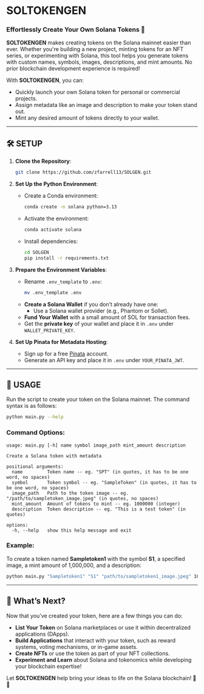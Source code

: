 # SOLTOKENGEN

### Effortlessly Create Your Own Solana Tokens 🌟

**SOLTOKENGEN** makes creating tokens on the Solana mainnet easier than ever. Whether you're building a new project, minting tokens for an NFT series, or experimenting with Solana, this tool helps you generate tokens with custom names, symbols, images, descriptions, and mint amounts. No prior blockchain development experience is required!

With **SOLTOKENGEN**, you can:
- Quickly launch your own Solana token for personal or commercial projects.
- Assign metadata like an image and description to make your token stand out.
- Mint any desired amount of tokens directly to your wallet.

---

## 🛠️ SETUP

1. **Clone the Repository**:
   ```bash
   git clone https://github.com/zfarrell13/SOLGEN.git
   ```
   
2. **Set Up the Python Environment**:
   - Create a Conda environment:
     ```bash
     conda create -n solana python=3.13
     ```
   - Activate the environment:
     ```bash
     conda activate solana
     ```
   - Install dependencies:
     ```bash
     cd SOLGEN
     pip install -r requirements.txt
     ```

3. **Prepare the Environment Variables**:
   - Rename `.env_template` to `.env`:
     ```bash
     mv .env_template .env
     ```
   - **Create a Solana Wallet** if you don’t already have one:
     - Use a Solana wallet provider (e.g., Phantom or Sollet).
   - **Fund Your Wallet** with a small amount of SOL for transaction fees.
   - Get the **private key** of your wallet and place it in `.env` under `WALLET_PRIVATE_KEY`.

4. **Set Up Pinata for Metadata Hosting**:
   - Sign up for a free [Pinata](https://www.pinata.cloud/) account.
   - Generate an API key and place it in `.env` under `YOUR_PINATA_JWT`.

---

## 🚀 USAGE

Run the script to create your token on the Solana mainnet. The command syntax is as follows:

```bash
python main.py --help
```

### Command Options:
```text
usage: main.py [-h] name symbol image_path mint_amount description

Create a Solana token with metadata

positional arguments:
  name         Token name -- eg. "SPT" (in quotes, it has to be one word, no spaces)
  symbol       Token symbol -- eg. "SampleToken" (in quotes, it has to be one word, no spaces)
  image_path   Path to the token image -- eg. "/path/to/sampletoken_image.jpeg" (in quotes, no spaces)
  mint_amount  Amount of tokens to mint -- eg. 1000000 (integer)
  description  Token description -- eg. "This is a test token" (in quotes)

options:
  -h, --help   show this help message and exit
```

### Example:
To create a token named **Sampletoken1** with the symbol **S1**, a specified image, a mint amount of 1,000,000, and a description:

```bash
python main.py "Sampletoken1" "S1" "path/to/sampletoken1_image.jpeg" 1000000 "This is a test token"
```

---

## 🎉 What’s Next?

Now that you’ve created your token, here are a few things you can do:
- **List Your Token** on Solana marketplaces or use it within decentralized applications (DApps).
- **Build Applications** that interact with your token, such as reward systems, voting mechanisms, or in-game assets.
- **Create NFTs** or use the token as part of your NFT collections.
- **Experiment and Learn** about Solana and tokenomics while developing your blockchain expertise!

Let **SOLTOKENGEN** help bring your ideas to life on the Solana blockchain! 🚀✨

